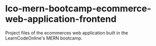 # lco-mern-bootcamp-ecommerce-web-application-frontend

Project files of the ecommerces web application built in the LearnCodeOnline's MERN bootcamp.
